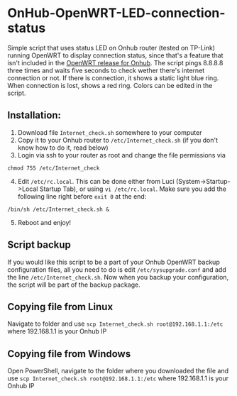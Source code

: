 # OnHub-OpenWRT-LED-connection-status
Simple script that uses status LED on Onhub router (tested on TP-Link) running OpenWRT to display connection status, since that's a feature that isn't included in the [OpenWRT release for Onhub](https://openwrt.org/inbox/toh/google/onhub_tp-link_tgr1900). 
The script pings 8.8.8.8 three times and waits five seconds to check wether there's internet connection or not. If there is connection, it shows a static light blue ring. When connection is lost, shows a red ring. Colors can be edited in the script.

## Installation:

1. Download file `Internet_check.sh` somewhere to your computer
2. Copy it to your Onhub router to `/etc/Internet_check.sh` (if you don't know how to do it, read below) 
3. Login via ssh to your router as root and change the file permissions via 
```
chmod 755 /etc/Internet_check
```
4. Edit `/etc/rc.local`. This can be done either from Luci (System->Startup->Local Startup Tab), or using `vi /etc/rc.local`. Make sure you add the following line right before `exit 0` at the end:
```
/bin/sh /etc/Internet_check.sh &
```
5. Reboot and enjoy!

## Script backup
If you would like this script to be a part of your Onhub OpenWRT backup configuration files, all you need to do is edit `/etc/sysupgrade.conf` and add the line `/etc/Internet_check.sh`. Now when you backup your configuration, the script will be part of the backup package.

## Copying file from Linux
Navigate to folder and use `scp Internet_check.sh root@192.168.1.1:/etc` where 192.168.1.1 is your Onhub IP

## Copying file from Windows
Open PowerShell, navigate to the folder where you downloaded the file and use `scp Internet_check.sh root@192.168.1.1:/etc` where 192.168.1.1 is your Onhub IP
